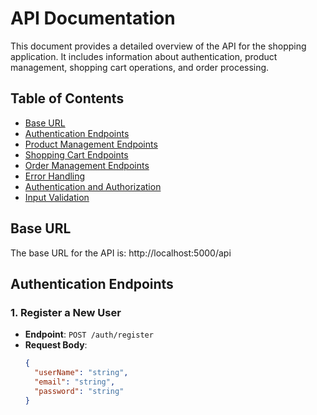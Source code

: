# API Documentation

This document provides a detailed overview of the API for the shopping application. It includes information about authentication, product management, shopping cart operations, and order processing.

## Table of Contents

- [Base URL](#base-url)
- [Authentication Endpoints](#authentication-endpoints)
- [Product Management Endpoints](#product-management-endpoints)
- [Shopping Cart Endpoints](#shopping-cart-endpoints)
- [Order Management Endpoints](#order-management-endpoints)
- [Error Handling](#error-handling)
- [Authentication and Authorization](#authentication-and-authorization)
- [Input Validation](#input-validation)

## Base URL

The base URL for the API is:
http://localhost:5000/api



## Authentication Endpoints

### 1. Register a New User

- **Endpoint**: `POST /auth/register`
- **Request Body**:
  ```json
  {
    "userName": "string",
    "email": "string",
    "password": "string"
  }
